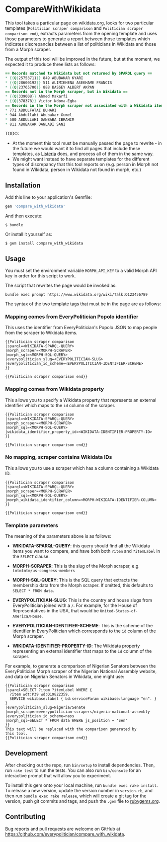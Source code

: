# CompareWithWikidata

This tool takes a particular page on wikidata.org, looks for two
particular templates (`Politician scraper comparison` and
`Politician scraper comparison end`), extracts parameters from the
opening template and uses those parameters to generate a report
between those templates which indicates discrepancies between a
list of politicians in Wikidata and those from a Morph scraper.

The output of this tool will be improved in the future, but at
the moment, we expected it to produce three lists as follows:

```mediawiki
== Records matched to Wikidata but not returned by SPARQL query ==
* {{Q|25753711}} 849 ABUBAKAR KYARI
* {{Q|28600192}} 511 ALIMIKHENA ASEKHAME FRANCIS
* {{Q|23765700}} 888 BASSEY ALBERT AKPAN
== Records not in the Morph scraper, but in Wikidata ==
* {{Q|339008}} Ahmed Makarfi
* {{Q|378378}} Victor Ndoma-Egba
== Records in the the Morph scraper not associated with a Wikidata item ==
* 771 ABDULFATAI BUHARI
* 944 Abdullahi Abubakar Gumel
* 500 ABDULLAHI DANBABA IBRAHIM
* 811 ABUBAKAR DANLADI SANI
```

TODO:

* At the moment this tool must be manually passed the page to
  rewrite - in the future we would want it to find all pages
  that include these templates, as
  [Listeria](https://tools.wmflabs.org/listeria/) does, and
  process all of them in the same way.
* We might want instead to have separate templates for the
  different types of discrepancy that this tool reports on
  (e.g. person in Morph not found in Wikidata, person in
  Wikidata not found in morph, etc.)

## Installation

Add this line to your application's Gemfile:

```ruby
gem 'compare_with_wikidata'
```

And then execute:

    $ bundle

Or install it yourself as:

    $ gem install compare_with_wikidata

## Usage

You must set the environment variable `MORPH_API_KEY` to a valid
Morph API key in order for this script to work.

The script that rewrites the page would be invoked as:

    bundle exec prompt https://www.wikidata.org/wiki/Talk:Q123456789

The syntax of the two template tags that must be in the page are
as follows:

### Mapping comes from EveryPolitician Popolo identifier

This uses the identifier from EveryPolitician's Popolo JSON to map people
from the scraper to Wikidata items.

    {{Politician scraper comparison
    |sparql=<WIKIDATA-SPARQL-QUERY>
    |morph_scraper=<MORPH-SCRAPER>
    |morph_sql=<MORPH-SQL-QUERY>
    |everypolitician_slug=<EVERYPOLITICIAN-SLUG>
    |everypolitician_id_scheme=<EVERYPOLITICIAN-IDENTIFIER-SCHEME>
    }}

    {{Politician scraper comparison end}}

### Mapping comes from Wikidata property

This allows you to specify a Wikidata property that represents an external
identifier which maps to the `id` column of the scraper.

    {{Politician scraper comparison
    |sparql=<WIKIDATA-SPARQL-QUERY>
    |morph_scraper=<MORPH-SCRAPER>
    |morph_sql=<MORPH-SQL-QUERY>
    |wikidata_identifier_property_id=<WIKIDATA-IDENTIFIER-PROPERTY-ID>
    }}

    {{Politician scraper comparison end}}

### No mapping, scraper contains Wikidata IDs

This allows you to use a scraper which has a column containing a Wikidata ID.

    {{Politician scraper comparison
    |sparql=<WIKIDATA-SPARQL-QUERY>
    |morph_scraper=<MORPH-SCRAPER>
    |morph_sql=<MORPH-SQL-QUERY>
    |morph_wikidata_identifier_column=<MORPH-WIKIDATA-IDENTIFIER-COLUMN>
    }}

    {{Politician scraper comparison end}}

### Template parameters

The meaning of the parameters above is as follows:

* **WIKIDATA-SPARQL-QUERY**: this query should find all the
  Wikidata items you want to compare, and have both both `?item`
  and `?itemLabel` in the `SELECT` clause.

* **MORPH-SCRAPER**: This is the slug of the Morph scraper,
  e.g. `tmtmtmtm/us-congress-members`
* **MORPH-SQL-QUERY**: This is the SQL query that extracts the
  membership data from the Morph scraper. If omitted, this
  defaults to `SELECT * FROM data`.

* **EVERYPOLITICIAN-SLUG**: This is the country and house
  slugs from EveryPolitician joined with a `/`. For example, for
  the House of Representatives in the USA, that would be
  `United-States-of-America/House`.
* **EVERYPOLITICIAN-IDENTIFIER-SCHEME**: This is the scheme of
  the identifier in EveryPolitician which corresponds to the
  `id` column of the Morph scraper.

* **WIKIDATA-IDENTIFIER-PROPERTY-ID**: The Wikidata property
  representing an external identifier that maps to the `id`
  column of the scraper.

For example, to generate a comparison of Nigerian Senators
between the EveryPolitician Morph scraper of the Nigerian
National Assembly website, and data on Nigerian Senators in
Wikidata, one might use:

    {{Politician scraper comparison
    |sparql=SELECT ?item ?itemLabel WHERE {
      ?item wdt:P39 wd:Q19822359.
      SERVICE wikibase:label { bd:serviceParam wikibase:language "en". }
    }
    |everypolitician_slug=Nigeria/Senate
    |morph_scraper=everypolitician-scrapers/nigeria-national-assembly
    |everypolitician_id_scheme=nass
    |morph_sql=SELECT * FROM data WHERE js_position = 'Sen'
    }}
    This text will be replaced with the comparison generated by
    this tool.
    {{Politician scraper comparison end}}

## Development

After checking out the repo, run `bin/setup` to install dependencies. Then, run `rake test` to run the tests. You can also run `bin/console` for an interactive prompt that will allow you to experiment.

To install this gem onto your local machine, run `bundle exec rake install`. To release a new version, update the version number in `version.rb`, and then run `bundle exec rake release`, which will create a git tag for the version, push git commits and tags, and push the `.gem` file to [rubygems.org](https://rubygems.org).

## Contributing

Bug reports and pull requests are welcome on GitHub at https://github.com/everypolitician/compare_with_wikidata.
